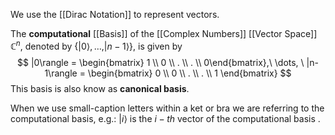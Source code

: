 We use the [[Dirac Notation]] to represent vectors.

The **computational** [[Basis]] of the [[Complex Numbers]] [[Vector Space]] $\mathbb{C}^n$, denoted by $\{|0\rangle, \dots, |n-1\rangle\}$, is given by
$$
|0\rangle = \begin{bmatrix} 1 \\ 0 \\ . \\ . \\ 0\end{bmatrix},\ \dots, \ |n-1\rangle = \begin{bmatrix} 0 \\ 0 \\ . \\ . \\ 1 \end{bmatrix}
$$
This basis is also know as **canonical basis**. 

When we use small-caption letters within a ket or bra we are referring to the computational basis, 
e.g.: $|i\rangle$ is the $i-th$ vector of the computational basis .